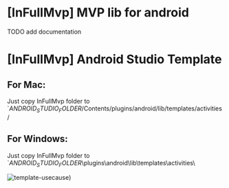 [InFullMvp] MVP lib for android
==================================
TODO add documentation







[InFullMvp] Android Studio Template
==================================

For Mac:
--------
Just copy InFullMvp folder to `$ANDROID_STUDIO_FOLDER$/Contents/plugins/android/lib/templates/activities/

For Windows:
--------
Just copy InFullMvp folder to `$ANDROID_STUDIO_FOLDER$\plugins\android\lib\templates\activities\


![template-usecause](https://bytebucket.org/infullmobile/infullmvpandroid/raw/develop/android-studio-plugin/template_usecause.png))